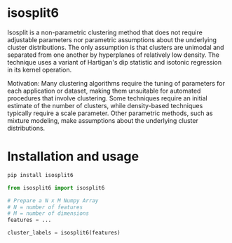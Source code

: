 # isosplit6

Isosplit is a non-parametric clustering method that does not require adjustable parameters nor parametric assumptions about the underlying cluster distributions. The only assumption is that clusters are unimodal and separated from one another by hyperplanes of relatively low density. The technique uses a variant of Hartigan's dip statistic and isotonic regression in its kernel operation.

Motivation: Many clustering algorithms require the tuning of parameters for each application or dataset, making them unsuitable for automated procedures that involve clustering. Some techniques require an initial estimate of the number of clusters, while density-based techniques typically require a scale parameter. Other parametric methods, such as mixture modeling, make assumptions about the underlying cluster distributions.

# Installation and usage

```bash
pip install isosplit6
```

```python
from isosplit6 import isosplit6

# Prepare a N x M Numpy Array
# N = number of features
# M = number of dimensions
features = ...

cluster_labels = isosplit6(features)
```
